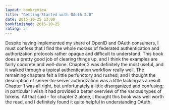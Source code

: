 ```yaml
---
layout: bookreview
title: "Getting Started with OAuth 2.0"
date: 2015-10-25 13:00
bookfinished: 2015-10-25
rating: 3
---
```


Despite having implemented my share of OpenID and OAuth consumers, I must confess that I find the whole morass of federated authentication and authorization protocols rather opaque and difficult to understand.  This book does a pretty good job of clearing things up, and I think the examples are fairly concrete and well-done.  Chapter 2 was definitely the most useful, and it walked through a typical authentication workflow really well.  The remaining chapters felt a little perfunctory and rushed, and I thought the description of server-to-server authorization was a little lacking as a result. Chapter 1 was all right, but unfortunately a little disorganized and confusing; in particular I wish it had provided a better overview of the various types of tokens.  All that said - for chapter 2 alone, I thought this book was well worth the read, and I definitely found it quite helpful in understanding OAuth.
